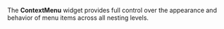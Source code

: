The **ContextMenu** widget provides full control over the appearance and behavior of&nbsp;menu items across all nesting levels.